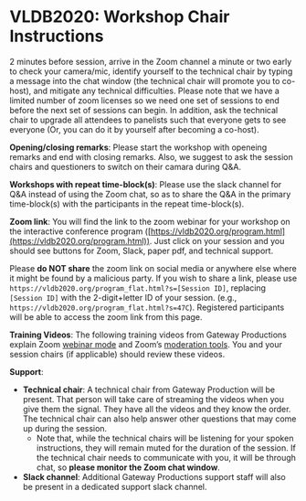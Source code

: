 # VLDB2020: Workshop Chair Instructions

2 minutes before session, arrive in the Zoom channel a minute or two early to check your camera/mic, identify yourself to the technical chair by typing a message into the chat window (the technical chair will promote you to co-host), and mitigate any technical difficulties. Please note that we have a limited number of zoom licenses so we need one set of sessions to end before the next set of sessions can begin.
In addition, ask the technical chair to upgrade all attendees to panelists such that everyone gets to see everyone (Or, you can do it by yourself after becoming a co-host).

**Opening/closing remarks**: Please start the workshop with openeing remarks and end with closing remarks. Also, we suggest to ask the session chairs and questioners to switch on their camara during Q&A.

**Workshops with repeat time-block(s)**: Please use the slack channel for Q&A instead of using the Zoom chat, so as to share the Q&A in the primary time-block(s) with the participants in the repeat time-block(s). 

**Zoom link**: You will find the link to the zoom webinar for your workshop on the interactive conference program ([https://vldb2020.org/program.html](https://vldb2020.org/program.html)). Just click on your session and you should see buttons for Zoom, Slack, paper pdf, and technical support. 

Please **do NOT share** the zoom link on social media or anywhere else where it might be found by a malicious party.  If you wish to share a link, please use `https://vldb2020.org/program_flat.html?s=[Session ID]`, replacing `[Session ID]` with the 2-digit+letter ID of your session.  (e.g., `https://vldb2020.org/program_flat.html?s=47C`). Registered participants will be able to access the zoom link from this page.

**Training Videos**: The following training videos from Gateway Productions explain Zoom [webinar mode](https://vimeo.com/427831814) and Zoom’s [moderation tools](https://vimeo.com/430085119).  You and your session chairs (if applicable) should review these videos.

**Support**:
- **Technical chair**: A technical chair from Gateway Production will be present. That person will take care of streaming the videos when you give them the signal. They have all the videos and they know the order. The technical chair can also help answer other questions that may come up during the session.
    - Note that, while the technical chairs will be listening for your spoken instructions, they will remain muted for the duration of the session.  If the technical chair needs to communicate with you, it will be through chat, so **please monitor the Zoom chat window**.
- **Slack channel**: Additional Gateway Productions support staff will also be present in a dedicated support slack channel. 

